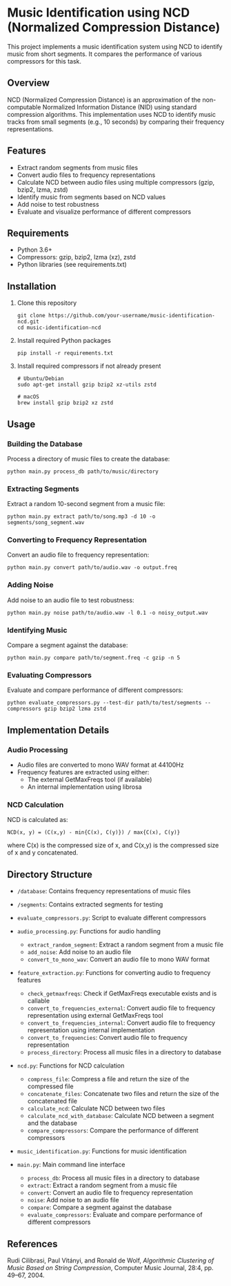# Music Identification using NCD (Normalized Compression Distance)

This project implements a music identification system using NCD to identify music from short segments. It compares the performance of various compressors for this task.

## Overview

NCD (Normalized Compression Distance) is an approximation of the non-computable Normalized Information Distance (NID) using standard compression algorithms. This implementation uses NCD to identify music tracks from small segments (e.g., 10 seconds) by comparing their frequency representations.

## Features

- Extract random segments from music files
- Convert audio files to frequency representations
- Calculate NCD between audio files using multiple compressors (gzip, bzip2, lzma, zstd)
- Identify music from segments based on NCD values
- Add noise to test robustness
- Evaluate and visualize performance of different compressors

## Requirements

- Python 3.6+
- Compressors: gzip, bzip2, lzma (xz), zstd
- Python libraries (see requirements.txt)

## Installation

1. Clone this repository
   ```
   git clone https://github.com/your-username/music-identification-ncd.git
   cd music-identification-ncd
   ```

2. Install required Python packages
   ```
   pip install -r requirements.txt
   ```

3. Install required compressors if not already present
   ```
   # Ubuntu/Debian
   sudo apt-get install gzip bzip2 xz-utils zstd
   
   # macOS
   brew install gzip bzip2 xz zstd
   ```

## Usage

### Building the Database

Process a directory of music files to create the database:

```
python main.py process_db path/to/music/directory
```

### Extracting Segments

Extract a random 10-second segment from a music file:

```
python main.py extract path/to/song.mp3 -d 10 -o segments/song_segment.wav
```

### Converting to Frequency Representation

Convert an audio file to frequency representation:

```
python main.py convert path/to/audio.wav -o output.freq
```

### Adding Noise

Add noise to an audio file to test robustness:

```
python main.py noise path/to/audio.wav -l 0.1 -o noisy_output.wav
```

### Identifying Music

Compare a segment against the database:

```
python main.py compare path/to/segment.freq -c gzip -n 5
```

### Evaluating Compressors

Evaluate and compare performance of different compressors:

```
python evaluate_compressors.py --test-dir path/to/test/segments --compressors gzip bzip2 lzma zstd
```

## Implementation Details

### Audio Processing

- Audio files are converted to mono WAV format at 44100Hz
- Frequency features are extracted using either:
  - The external GetMaxFreqs tool (if available)
  - An internal implementation using librosa

### NCD Calculation

NCD is calculated as:
```
NCD(x, y) = (C(x,y) - min{C(x), C(y)}) / max{C(x), C(y)}
```
where C(x) is the compressed size of x, and C(x,y) is the compressed size of x and y concatenated.

## Directory Structure

- `/database`: Contains frequency representations of music files
- `/segments`: Contains extracted segments for testing
- `evaluate_compressors.py`: Script to evaluate different compressors
- `audio_processing.py`: Functions for audio handling
   - `extract_random_segment`: Extract a random segment from a music file
   - `add_noise`: Add noise to an audio file
   - `convert_to_mono_wav`: Convert an audio file to mono WAV format
- `feature_extraction.py`: Functions for converting audio to frequency features
   - `check_getmaxfreqs`: Check if GetMaxFreqs executable exists and is callable
   - `convert_to_frequencies_external`: Convert audio file to frequency representation using external GetMaxFreqs tool
   - `convert_to_frequencies_internal`: Convert audio file to frequency representation using internal implementation
   - `convert_to_frequencies`: Convert audio file to frequency representation
   - `process_directory`: Process all music files in a directory to database
- `ncd.py`: Functions for NCD calculation
   - `compress_file`: Compress a file and return the size of the compressed file
   - `concatenate_files`: Concatenate two files and return the size of the concatenated file
   - `calculate_ncd`: Calculate NCD between two files
   - `calculate_ncd_with_database`: Calculate NCD between a segment and the database
   - `compare_compressors`: Compare the performance of different compressors

- `music_identification.py`: Functions for music identification
- `main.py`: Main command line interface
   - `process_db`: Process all music files in a directory to database
   - `extract`: Extract a random segment from a music file
   - `convert`: Convert an audio file to frequency representation
   - `noise`: Add noise to an audio file
   - `compare`: Compare a segment against the database
   - `evaluate_compressors`: Evaluate and compare performance of different compressors

## References

Rudi Cilibrasi, Paul Vitányi, and Ronald de Wolf, *Algorithmic Clustering of Music Based on String Compression*, Computer Music Journal, 28:4, pp. 49–67, 2004.
